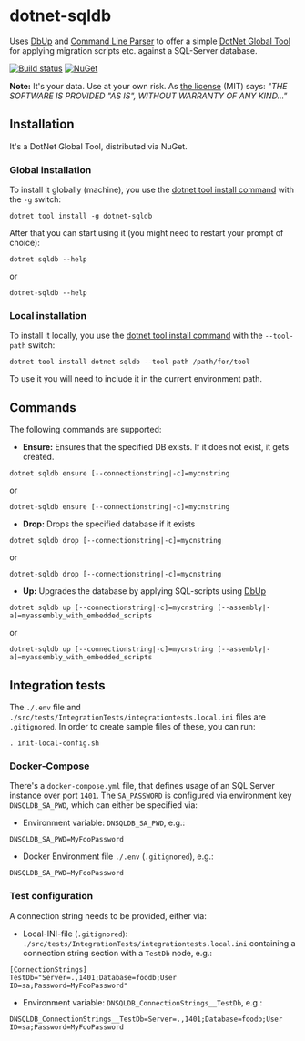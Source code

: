 # dotnet-sqldb
Uses [DbUp](https://github.com/dbup/dbup) and [Command Line Parser](https://github.com/commandlineparser/commandline) to offer a simple [DotNet Global Tool](https://docs.microsoft.com/en-us/dotnet/core/tools/global-tools) for applying migration scripts etc. against a SQL-Server database.

[![Build status](https://dev.azure.com/danielwertheim/dotnet-sqldb/_apis/build/status/dotnet-sqldb-CI-Ubuntu)](https://dev.azure.com/danielwertheim/dotnet-sqldb/_build/latest)
[![NuGet](https://img.shields.io/nuget/v/dotnet-sqldb.svg)](http://nuget.org/packages/dotnet-sqldb)

**Note:** It's your data. Use at your own risk. As [the license](https://github.com/danielwertheim/dotnet-sqldb/blob/master/LICENSE) (MIT) says: *"THE SOFTWARE IS PROVIDED "AS IS", WITHOUT WARRANTY OF ANY KIND..."*

## Installation
It's a DotNet Global Tool, distributed via NuGet.

### Global installation
To install it globally (machine), you use the [dotnet tool install command](https://docs.microsoft.com/en-us/dotnet/core/tools/dotnet-tool-install) with the `-g` switch:

```
dotnet tool install -g dotnet-sqldb
```

After that you can start using it (you might need to restart your prompt of choice):

```
dotnet sqldb --help
```

or

```
dotnet-sqldb --help
```

### Local installation
To install it locally, you use the [dotnet tool install command](https://docs.microsoft.com/en-us/dotnet/core/tools/dotnet-tool-install) with the `--tool-path` switch:

```
dotnet tool install dotnet-sqldb --tool-path /path/for/tool
```

To use it you will need to include it in the current environment path.

## Commands
The following commands are supported:

- **Ensure:** Ensures that the specified DB exists. If it does not exist, it gets created.
```
dotnet sqldb ensure [--connectionstring|-c]=mycnstring
```

or

```
dotnet-sqldb ensure [--connectionstring|-c]=mycnstring
```

- **Drop:** Drops the specified database if it exists
```
dotnet sqldb drop [--connectionstring|-c]=mycnstring
```

or

```
dotnet-sqldb drop [--connectionstring|-c]=mycnstring
```

- **Up:** Upgrades the database by applying SQL-scripts using [DbUp](https://github.com/dbup/dbup)
```
dotnet sqldb up [--connectionstring|-c]=mycnstring [--assembly|-a]=myassembly_with_embedded_scripts
```

or

```
dotnet-sqldb up [--connectionstring|-c]=mycnstring [--assembly|-a]=myassembly_with_embedded_scripts
```

## Integration tests
The `./.env` file and `./src/tests/IntegrationTests/integrationtests.local.ini` files are `.gitignored`. In order to create sample files of these, you can run:

```
. init-local-config.sh
```

### Docker-Compose
There's a `docker-compose.yml` file, that defines usage of an SQL Server instance over port `1401`. The `SA_PASSWORD` is configured via environment key `DNSQLDB_SA_PWD`, which can either be specified via:

- Environment variable: `DNSQLDB_SA_PWD`, e.g.:
```
DNSQLDB_SA_PWD=MyFooPassword
```

- Docker Environment file `./.env` (`.gitignored`), e.g.:
```
DNSQLDB_SA_PWD=MyFooPassword
```

### Test configuration
A connection string needs to be provided, either via:

- Local-INI-file (`.gitignored`): `./src/tests/IntegrationTests/integrationtests.local.ini` containing a connection string section with a `TestDb` node, e.g.:
```
[ConnectionStrings]
TestDb="Server=.,1401;Database=foodb;User ID=sa;Password=MyFooPassword"
```

- Environment variable: `DNSQLDB_ConnectionStrings__TestDb`, e.g.:

```
DNSQLDB_ConnectionStrings__TestDb=Server=.,1401;Database=foodb;User ID=sa;Password=MyFooPassword
```

